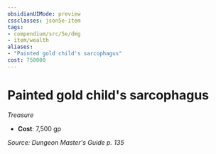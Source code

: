 ```yaml
---
obsidianUIMode: preview
cssclasses: json5e-item
tags:
- compendium/src/5e/dmg
- item/wealth
aliases: 
- "Painted gold child's sarcophagus"
cost: 750000
---
```

# Painted gold child's sarcophagus
*Treasure*  

- **Cost**: 7,500 gp

*Source: Dungeon Master's Guide p. 135*